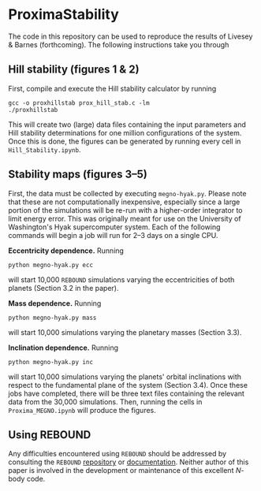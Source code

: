 # ProximaStability

The code in this repository can be used to reproduce the results of Livesey & Barnes (forthcoming). The following instructions take you through

## Hill stability (figures 1 & 2)

First, compile and execute the Hill stability calculator by running

```
gcc -o proxhillstab prox_hill_stab.c -lm
./proxhillstab
```

This will create two (large) data files containing the input parameters and Hill stability determinations for one million configurations of the system. Once this is done, the figures can be generated by running every cell in `Hill_Stability.ipynb`.

## Stability maps (figures 3–5)

First, the data must be collected by executing `megno-hyak.py`. Please note that these are not computationally inexpensive, especially since a large portion of the simulations will be re-run with a higher-order integrator to limit energy error. This was originally meant for use on the University of Washington's Hyak supercomputer system. Each of the following commands will begin a job will run for 2–3 days on a single CPU.

**Eccentricity dependence.** Running

```
python megno-hyak.py ecc
```

will start 10,000 `REBOUND` simulations varying the eccentricities of both planets (Section 3.2 in the paper).

**Mass dependence.** Running

```
python megno-hyak.py mass
```

will start 10,000 simulations varying the planetary masses (Section 3.3).

**Inclination dependence.** Running

```
python megno-hyak.py inc
```

will start 10,000 simulations varying the planets' orbital inclinations with respect to the fundamental plane of the system (Section 3.4). Once these jobs have completed, there will be three text files containing the relevant data from the 30,000 simulations. Then, running the cells in `Proxima_MEGNO.ipynb` will produce the figures.

## Using REBOUND

Any difficulties encountered using `REBOUND` should be addressed by consulting the `REBOUND` [repository](https://github.com/hannorein/rebound) or [documentation](https://rebound.readthedocs.io/en/latest/). Neither author of this paper is involved in the development or maintenance of this excellent $N$-body code.
